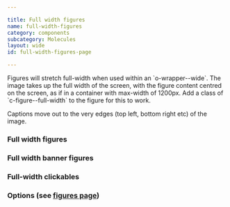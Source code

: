 ```yaml
---

title: Full width figures
name: full-width-figures
category: components
subcategory: Molecules
layout: wide
id: full-width-figures-page

---
```


<div class="lead"><p>Figures will stretch full-width when used within an `o-wrapper--wide`. The image takes up the full width of the screen, with the figure content centred on the screen, as if in a container with max-width of 1200px. Add a class of `c-figure--full-width` to the figure for this to work.</p></div>

Captions move out to the very edges (top left, bottom right etc) of the image.

### Full width figures

<script>
component("figure", { "type": "full-width", "image": "https://picsum.photos/800/400/?image=901", "caption": { "text" : "<i class=\"c-icon c-icon--camera c-figure__caption-icon\"></i> Simple text caption", "position": "bottom-right" } } )+
component("figure", { "type": "full-width", "image": "https://picsum.photos/800/400/?image=903", "caption": { "text" : "A plain caption below an image", "position": "below" } } )+
component("figure", { "type": "full-width", "image": "https://picsum.photos/1200/600/?image=905", "content": { "text" : "<h3>Alice In Wonderland</h3>\n<p>'I mean what I say,' the Mock Turtle replied in an offended tone. And  the Gryphon added 'Come, let's hear some of YOUR adventures.'</p>\n<a class=\"c-btn c-btn--medium c-btn--block c-btn--primary\" href=\"#\">Click here for more</a>", "position": "top-left", "size": "half" } } )+
component("figure", { "type": "full-width", "image": "https://picsum.photos/1200/600/?image=907", "content": { "text" : "<h3>Alice In Wonderland</h3>\n<p>'I mean what I say,' the Mock Turtle replied in an offended tone. And  the Gryphon added 'Come, let's hear some of YOUR adventures.'</p>\n<a class=\"c-btn c-btn--medium c-btn--block c-btn--primary\" href=\"#\">Click here for more</a>", "position": "bottom-right", "size": "third" } } );
</script>

### Full width banner figures

<script>
component("figure", { "type":"banner c-figure--full-width", "image": "https://picsum.photos/1200/600/?image=909", "content": { "text" : "<h3>Here's some content</h3>\n<p>Here is some content. The height of the banner will fit to the content size.</p>\n<a class=\"c-btn c-btn--medium c-btn--block c-btn--primary\" href=\"#\">Click here for more</a></div>", "position": "left", "size": "half" } } )+
component("figure", { "type":"banner c-figure--full-width", "image": "https://picsum.photos/1200/600/?image=911", "content": { "text" :"<h3>Here's some content</h3>\n<p>Here is some content. The height of the banner will fit to the content size.</p>\n<p>So if you have loads and loads of content, the banner will get taller and taller and taller.</p>\n<p>And taller.</p>\n<a class=\"c-btn c-btn--medium c-btn--block c-btn--primary\" href=\"#\">Click here for more</a>\n<p class=\"cta\"><a href=\"#\">Button using .cta</a></p>\n</div>", "position": "right", "size": "half" } } )+
component("figure", { "type":"banner c-figure--full-width", "image": "https://picsum.photos/1200/600/?image=916", "content": { "text" : "<h3>Here's some content</h3>\n<p>Here is some content. The height of the banner will fit to the content size.</p>\n<a class=\"c-btn c-btn--medium c-btn--block c-btn--primary\" href=\"#\">Click here for more</a></div>", "position": "left", "size": "third" } } )+
component("figure", { "type":"banner c-figure--full-width", "image": "https://picsum.photos/1200/600/?image=919", "content": { "text" : "<h3>Here's some content</h3>\n<p>Here is some content. The height of the banner will fit to the content size.</p>\n<a class=\"c-btn c-btn--medium c-btn--block c-btn--primary\" href=\"#\">Click here for more</a></div>", "position": "right", "size": "third" } } )+
component("figure", { "type":"banner c-figure--full-width", "image": "https://picsum.photos/1200/600/?image=921", "content": { "text" : "<h3>Here's some content</h3>\n<p>Here is some content. The height of the banner will fit to the content size.</p>\n<a class=\"c-btn c-btn--medium c-btn--block c-btn--primary\" href=\"#\">Click here for more</a></div>", "position": "left", "size": "quarter" } } )+
component("figure", { "type":"banner c-figure--full-width", "image": "https://picsum.photos/1200/600/?image=923", "content": { "text" : "<h3>Here's some content</h3>\n<p>Here is some content. The height of the banner will fit to the content size.</p>\n<a class=\"c-btn c-btn--medium c-btn--block c-btn--primary\" href=\"#\">Click here for more</a></div>", "position": "right", "size": "quarter" } } )+
component("figure", { "type":"banner c-figure--full-width", "image": "https://picsum.photos/1200/600/?image=985", "content": { "text" : "<h3>Here's some content</h3>\n<p>Here is some content. The height of the banner will fit to the content size.</p>\n<p>This content should be some information, which is illustrated well by the image beneath.</p>\n<p>The caption down there in the corner could be a description of the image, or a copyright notice relating to the image itself.</p><a class=\"c-btn c-btn--medium c-btn--block c-btn--primary\" href=\"#\">Click here for more</a></div>", "position": "left", "size": "half" }, "caption": { "text" : "<i class=\"c-icon c-icon--camera c-figure__caption-icon\"></i> Simple text caption that might end up crashing into the content", "position": "bottom-right" } } );
</script>

### Full-width clickables

<script>
component("figure", { "image": "https://picsum.photos/1200/600/?image=986", "type":"full-width", "url": "https://www.york.ac.uk", "content": { "text" : "<h3>Alice In Wonderland</h3>\n<p>'I mean what I say,' the Mock Turtle replied in an offended tone. And the <span class=\"u-link\">Gryphon</span> added 'Come, let's hear some of YOUR adventures.'</p>\n<button class=\"c-btn c-btn--medium c-btn--block c-btn--primary\">Click here for more</button>" } } )+
component("figure", { "image": "https://picsum.photos/1200/600/?image=987", "type":"banner c-figure--full-width", "url": "https://www.york.ac.uk", "content": { "text" : "<h3>Alice In Wonderland</h3>\n<p>'I mean what I say,' the Mock Turtle replied in an offended tone. And the <span class=\"u-link\">Gryphon</span> added 'Come, let's hear some of YOUR adventures.'</p>\n<button class=\"c-btn c-btn--medium c-btn--block c-btn--primary\">Click here for more</button>" } } );
</script>


### Options (see [figures page](../css-components/figures.html))
